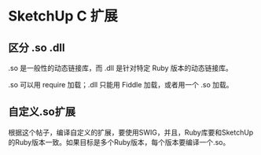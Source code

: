 # SketchUp C 扩展


## 区分 .so .dll


.so 是一般性的动态链接库，而 .dll 是针对特定 Ruby 版本的动态链接库。

.so 可以用 require 加载；.dll 只能用 Fiddle 加载，或者用一个 .so 加载。


## 自定义.so扩展

[](https://forums.sketchup.com/t/how-to-use-self-defined-c-extensions-so-in-sketchup-ruby/91081)

根据这个帖子，编译自定义的扩展，要使用SWIG，并且，Ruby库要和SketchUp的Ruby版本一致。如果目标是多个Ruby版本，每个版本要编译一个.so。





